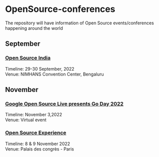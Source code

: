 # OpenSource-conferences
The repository will have information of Open Source events/conferences happening around the world


## September

### [Open Source India](https://www.opensourceindia.in/)
Timeline: 29-30 September, 2022  
Venue: NIMHANS Convention Center, Bengaluru 

## November

### [Google Open Source Live presents Go Day 2022](https://opensourcelive.withgoogle.com/events/go-day-2022)
Timeline: November 3,2022   
Venue: Virtual event

### [Open Source Experience](https://www.opensource-experience.com/en/)
Timeline: 8 & 9 November 2022  
Venue: Palais des congrès - Paris  
